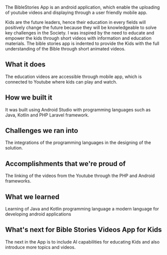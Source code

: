 The BibleStories App is an android application, which enable the uploading of youtube videos and displaying through a user friendly mobile app.

Kids are the future leaders, hence their education in every fields will positively change the future because they will be knowledgeable to solve key challenges in the Society. I was  inspired by the need to educate and empower the kids through short videos with information and education materials. The bible stories app is indented to provide the Kids with the full understanding of the Bible through short animated videos.
## What it does
The education videos are accessible through mobile app, which is connected to Youtube where kids can play and watch.
## How we built it
It was built using Android Studio with programming languages such as Java, Kotlin and PHP Laravel framework.
## Challenges we ran into
The integrations of the programming languages in the designing of the solution.
## Accomplishments that we're proud of
The linking of the videos  from the Youtube through the PHP and Android frameworks.
## What we learned
Learning of Java and Kotlin programming language a modern language for developing android applications
## What's next for Bible Stories Videos  App for Kids
The next in the App is to include AI capabilities for educating Kids and also introduce more topics and videos.
